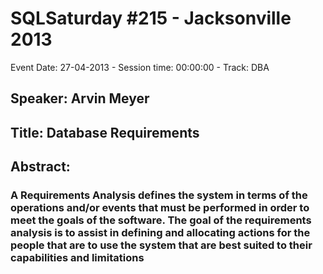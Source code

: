 # SQLSaturday #215 - Jacksonville 2013
Event Date: 27-04-2013 - Session time: 00:00:00 - Track: DBA
## Speaker: Arvin Meyer
## Title: Database Requirements
## Abstract:
### A Requirements Analysis defines the system in terms of the operations and/or events that must be performed in order to meet the goals of the software. The goal of the requirements analysis is to assist in defining and allocating actions for the people that are to use the system that are best suited to their capabilities and limitations
